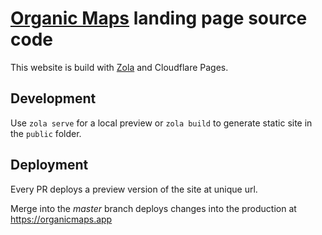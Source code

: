 # [Organic Maps](https://organicmaps.app/) landing page source code

This website is build with [Zola](https://www.getzola.org/) and Cloudflare Pages.

## Development

Use `zola serve` for a local preview or `zola build` to generate static site in the `public` folder.

## Deployment

Every PR deploys a preview version of the site at unique url.

Merge into the *master* branch deploys changes into the production at https://organicmaps.app
